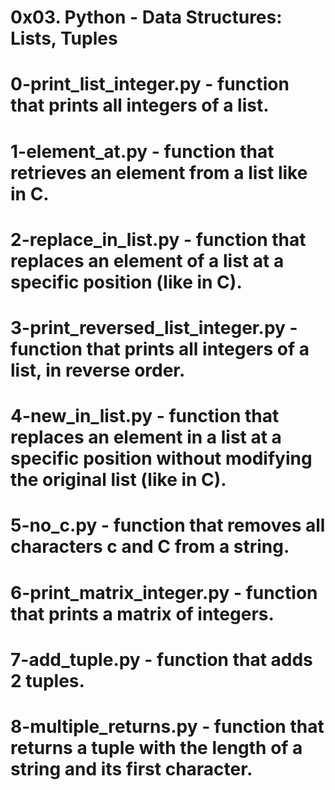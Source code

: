 # 0x03. Python - Data Structures: Lists, Tuples
# 0-print_list_integer.py - function that prints all integers of a list.
# 1-element_at.py - function that retrieves an element from a list like in C.
# 2-replace_in_list.py - function that replaces an element of a list at a specific position (like in C).
# 3-print_reversed_list_integer.py - function that prints all integers of a list, in reverse order.
# 4-new_in_list.py - function that replaces an element in a list at a specific position without modifying the original list (like in C).
# 5-no_c.py - function that removes all characters c and C from a string.
# 6-print_matrix_integer.py - function that prints a matrix of integers.
# 7-add_tuple.py - function that adds 2 tuples.
# 8-multiple_returns.py - function that returns a tuple with the length of a string and its first character.
